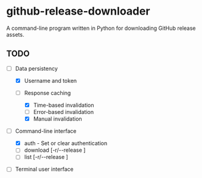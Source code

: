 # github-release-downloader

A command-line program written in Python for downloading GitHub release assets.

## TODO

- [ ] Data persistency

    - [X] Username and token
    - [ ] Response caching

        - [X] Time-based invalidation
        - [ ] Error-based invalidation
        - [X] Manual invalidation

- [ ] Command-line interface

    - [X] auth - Set or clear authentication
    - [ ] download [-r/--release <name>] <owner> <repo> <filename>
    - [ ] list [-r/--release <name>] <owner> <repo>

- [ ] Terminal user interface
